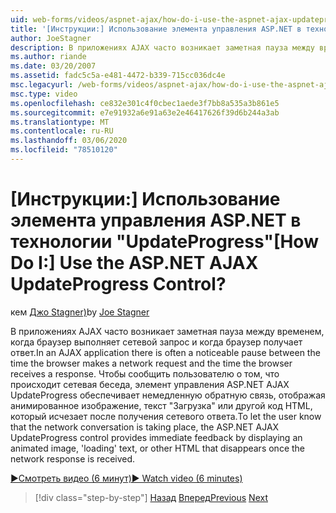 ```yaml
---
uid: web-forms/videos/aspnet-ajax/how-do-i-use-the-aspnet-ajax-updateprogress-control
title: '[Инструкции:] Использование элемента управления ASP.NET в технологии "UpdateProgress" | Документы Майкрософт'
author: JoeStagner
description: В приложениях AJAX часто возникает заметная пауза между временем, когда браузер выполняет сетевой запрос и когда браузер получает ответ. T...
ms.author: riande
ms.date: 03/20/2007
ms.assetid: fadc5c5a-e481-4472-b339-715cc036dc4e
msc.legacyurl: /web-forms/videos/aspnet-ajax/how-do-i-use-the-aspnet-ajax-updateprogress-control
msc.type: video
ms.openlocfilehash: ce832e301c4f0cbec1aede3f7bb8a535a3b861e5
ms.sourcegitcommit: e7e91932a6e91a63e2e46417626f39d6b244a3ab
ms.translationtype: MT
ms.contentlocale: ru-RU
ms.lasthandoff: 03/06/2020
ms.locfileid: "78510120"
---
```

# <a name="how-do-i-use-the-aspnet-ajax-updateprogress-control"></a><span data-ttu-id="c888d-105">[Инструкции:] Использование элемента управления ASP.NET в технологии "UpdateProgress"</span><span class="sxs-lookup"><span data-stu-id="c888d-105">[How Do I:] Use the ASP.NET AJAX UpdateProgress Control?</span></span>

<span data-ttu-id="c888d-106">кем [Джо Stagner)](https://github.com/JoeStagner)</span><span class="sxs-lookup"><span data-stu-id="c888d-106">by [Joe Stagner](https://github.com/JoeStagner)</span></span>

<span data-ttu-id="c888d-107">В приложениях AJAX часто возникает заметная пауза между временем, когда браузер выполняет сетевой запрос и когда браузер получает ответ.</span><span class="sxs-lookup"><span data-stu-id="c888d-107">In an AJAX application there is often a noticeable pause between the time the browser makes a network request and the time the browser receives a response.</span></span> <span data-ttu-id="c888d-108">Чтобы сообщить пользователю о том, что происходит сетевая беседа, элемент управления ASP.NET AJAX UpdateProgress обеспечивает немедленную обратную связь, отображая анимированное изображение, текст "Загрузка" или другой код HTML, который исчезает после получения сетевого ответа.</span><span class="sxs-lookup"><span data-stu-id="c888d-108">To let the user know that the network conversation is taking place, the ASP.NET AJAX UpdateProgress control provides immediate feedback by displaying an animated image, 'loading' text, or other HTML that disappears once the network response is received.</span></span>

[<span data-ttu-id="c888d-109">&#9654;Смотреть видео (6 минут)</span><span class="sxs-lookup"><span data-stu-id="c888d-109">&#9654; Watch video (6 minutes)</span></span>](https://channel9.msdn.com/Blogs/ASP-NET-Site-Videos/how-do-i-use-the-aspnet-ajax-updateprogress-control)

> [!div class="step-by-step"]
> <span data-ttu-id="c888d-110">[Назад](how-do-i-implement-the-incremental-page-display-pattern-using-http-get-and-post.md)
> [Вперед](how-do-i-use-the-aspnet-ajax-history-control.md)</span><span class="sxs-lookup"><span data-stu-id="c888d-110">[Previous](how-do-i-implement-the-incremental-page-display-pattern-using-http-get-and-post.md)
[Next](how-do-i-use-the-aspnet-ajax-history-control.md)</span></span>
